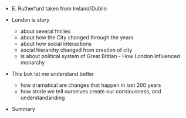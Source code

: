 - E. Rutherfurd taken from Ireland/Dublin

- London is story
    - about several fmilies
    - about how the City changed through the years
    - about how social interactions 
    - social hierarchy changed from creation of city
    - is about political system of Great Britian - How London influenced monarchy
- This bok let me understand better
    - how dramatical are changes that happen in last 200 years
    - how storie we tell ourselves create our consiousness, and understandanding 

- Summary